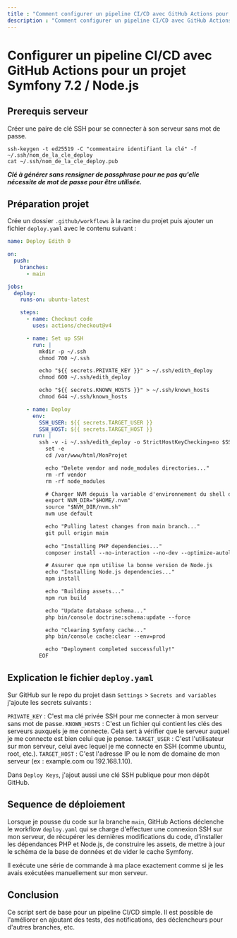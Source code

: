 ```yaml
---
title : "Comment configurer un pipeline CI/CD avec GitHub Actions pour un projet Symfony 7.2"
description : "Comment configurer un pipeline CI/CD avec GitHub Actions pour un projet Symfony 7.2 et Node.js facilement"
---
```


# Configurer un pipeline CI/CD avec GitHub Actions pour un projet Symfony 7.2 / Node.js

## Prerequis serveur

Créer une paire de clé SSH pour se connecter à son serveur sans mot de passe.

```shell
ssh-keygen -t ed25519 -C "commentaire identifiant la clé" -f ~/.ssh/nom_de_la_cle_deploy
cat ~/.ssh/nom_de_la_cle_deploy.pub
```

***Clé à générer sans rensigner de passphrase pour ne pas qu'elle nécessite de mot de passe pour être utilisée.***


## Préparation projet

Crée un dossier `.github/workflows` à la racine du projet puis ajouter un fichier `deploy.yaml` avec le contenu suivant :

```yaml
name: Deploy Edith 0

on:
  push:
    branches:
      - main

jobs:
  deploy:
    runs-on: ubuntu-latest

    steps:
      - name: Checkout code
        uses: actions/checkout@v4

      - name: Set up SSH
        run: |
          mkdir -p ~/.ssh
          chmod 700 ~/.ssh

          echo "${{ secrets.PRIVATE_KEY }}" > ~/.ssh/edith_deploy
          chmod 600 ~/.ssh/edith_deploy

          echo "${{ secrets.KNOWN_HOSTS }}" > ~/.ssh/known_hosts
          chmod 644 ~/.ssh/known_hosts

      - name: Deploy
        env:
          SSH_USER: ${{ secrets.TARGET_USER }}
          SSH_HOST: ${{ secrets.TARGET_HOST }}
        run: |
          ssh -v -i ~/.ssh/edith_deploy -o StrictHostKeyChecking=no $SSH_USER@$SSH_HOST << 'EOF'
            set -e
            cd /var/www/html/MonProjet

            echo "Delete vendor and node_modules directories..."
            rm -rf vendor
            rm -rf node_modules

            # Charger NVM depuis la variable d'environnement du shell du serveur (si non ça marche pas)
            export NVM_DIR="$HOME/.nvm"
            source "$NVM_DIR/nvm.sh"
            nvm use default  

            echo "Pulling latest changes from main branch..."
            git pull origin main
            
            echo "Installing PHP dependencies..."
            composer install --no-interaction --no-dev --optimize-autoloader

            # Assurer que npm utilise la bonne version de Node.js
            echo "Installing Node.js dependencies..."
            npm install 

            echo "Building assets..."
            npm run build

            echo "Update database schema..."
            php bin/console doctrine:schema:update --force

            echo "Clearing Symfony cache..."
            php bin/console cache:clear --env=prod

            echo "Deployment completed successfully!"
          EOF
```

## Explication le fichier `deploy.yaml`

Sur GitHub sur le repo du projet dasn `Settings` > `Secrets and variables` j'ajoute les secrets suivants :

`PRIVATE_KEY` : C'est ma clé privée SSH pour me connecter à mon serveur sans mot de passe.
`KNOWN_HOSTS` : C'est un fichier qui contient les clés des serveurs auxquels je me connecte. Cela sert à vérifier que le serveur auquel je me connecte est bien celui que je pense.
`TARGET_USER` : C'est l'utilisateur sur mon serveur, celui avec lequel je me connecte en SSH (comme ubuntu, root, etc.).
`TARGET_HOST` : C'est l'adresse IP ou le nom de domaine de mon serveur (ex : example.com ou 192.168.1.10).

Dans `Deploy Keys`, j'ajout aussi une clé SSH publique pour mon dépôt GitHub.

## Sequence de déploiement

Lorsque je pousse du code sur la branche `main`, GitHub Actions déclenche le workflow `deploy.yaml` qui se charge d'effectuer une connexion SSH sur mon serveur, de récupérer les dernières modifications du code, d'installer les dépendances PHP et Node.js, de construire les assets, de mettre à jour le schéma de la base de données et de vider le cache Symfony.

Il exécute une série de commande à ma place exactement comme si je les avais exécutées manuellement sur mon serveur.

## Conclusion

Ce script sert de base pour un pipeline CI/CD simple. Il est possible de l'améliorer en ajoutant des tests, des notifications, des déclencheurs pour d'autres branches, etc.
